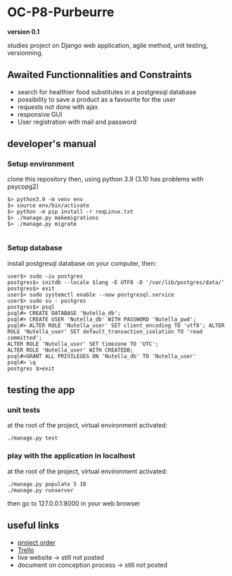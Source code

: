 # OC-P8-Purbeurre

**version 0.1**

studies project on Django web application, agile method, unit testing, versionning.

## Awaited Functionnalities and Constraints
* search for healthier food substitutes in a postgresql database
* possibility to save a product as a favourite for the user
* requests not done with ajax
* responsive GUI
* User registration with mail and password

## developer's manual
### Setup environment
clone this repository
then, using python 3.9 (3.10 has problems with psycopg2)
``` 
$> python3.9 -m venv env
$> source env/bin/activate
$> python -m pip install -r reqLinux.txt
$> ./manage.py makemigrations
$> ./manage.py migrate
	
```

### Setup database
install postgresql database on your computer, then:
```
user$> sudo -iu postgres
postgres$> initdb --locale $lang -E UTF8 -D '/var/lib/postgres/data/'
postgres$> exit
user$> sudo systemctl enable --now postgresql.service
user$> sudo su - postgres
postgres$> psql
psql#> CREATE DATABASE 'Nutella_db';
psql#> CREATE USER 'Nutella_db' WITH PASSWORD 'Nutella_pwd';
psql#> ALTER ROLE 'Nutella_user' SET client_encoding TO 'utf8'; ALTER ROLE 'Nutella_user' SET default_transaction_isolation TO 'read committed';
ALTER ROLE 'Nutella_user' SET timezone TO 'UTC';
ALTER ROLE 'Nutella_user' WITH CREATEDB;
psql#>GRANT ALL PRIVILEGES ON 'Nutella_db' TO 'Nutella_user'
psql#> \q
postgres $>exit
```

## testing the app
### unit tests
at the root of the project, virtual environment activated:
```
./manage.py test
```
### play with the application in localhost
at the root of the project, virtual environment activated:
``` 
./manage.py populate 5 10
./manage.py runserver
```
then go to 127.0.0.1:8000 in your web browser

## useful links

* [project order](https://openclassrooms.com/fr/paths/68/projects/159/assignment)
* [Trello](https://trello.com/invite/b/MMPgH3xg/30eb1dde28f68f9aec60cc5e2eb01925/p8-openfoodfacts)
* live website -> still not posted
* document on conception process -> still not posted
